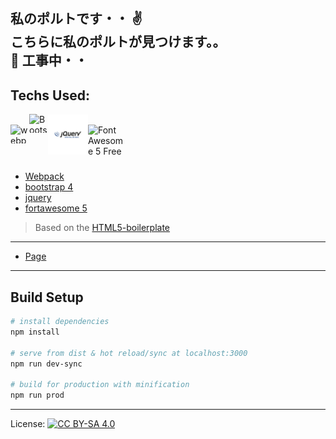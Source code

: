 <strong>私のポルトです・・</strong> :v:
<br/>
<strong>こちらに私のポルトが見つけます。。</strong>
<br/>
:construction: 工事中・・
<br/>
--

## Techs Used:

<img src="https://webpack.js.org/assets/icon-square-big.svg" title="webpack" alt="webpack" width="30" height="30" style="display:inline-block"><img src="https://getbootstrap.com/docs/4.1/assets/brand/bootstrap-solid.svg" alt="Bootstrap logo" width="30" height="30" style="display:inline-block"><img src="https://raw.githubusercontent.com/github/explore/6c6508f34230f0ac0d49e847a326429eefbfc030/topics/jquery/jquery.png" width="64" height="64" alt="jquery logo" style="display:inline-block"><img src="https://img.fortawesome.com/349cfdf6/logo-fa-free.svg" alt="Font Awesome 5 Free" width="60" height="60" style="display:inline-block">

- [Webpack](https://github.com/webpack/webpack/)
- [bootstrap 4](http://getbootstrap.com)
- [jquery](http://jquery.net)
- [fortawesome 5](http://fontawesome.com)

> Based on the [HTML5-boilerplate](https://github.com/h5bp/html5-boilerplate)

---
* [Page](https://ah-salah.github.io/portfolio/)
---
## Build Setup

``` bash
# install dependencies
npm install

# serve from dist & hot reload/sync at localhost:3000
npm run dev-sync

# build for production with minification
npm run prod

```

***
License: [![CC BY-SA 4.0](https://img.shields.io/badge/License-CC%20BY--SA%204.0-lightgrey.svg "CC")](https://creativecommons.org/licenses/by-sa/4.0/)
